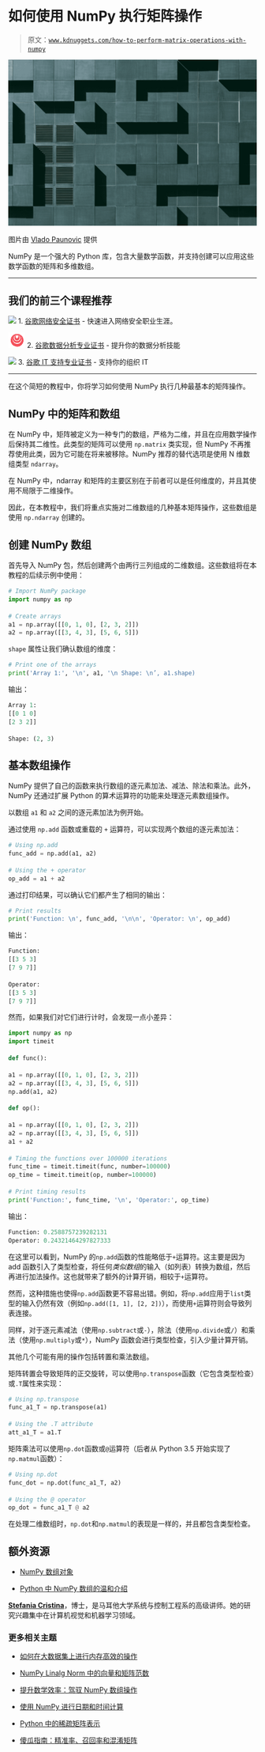 # 如何使用 NumPy 执行矩阵操作

> 原文：[`www.kdnuggets.com/how-to-perform-matrix-operations-with-numpy`](https://www.kdnuggets.com/how-to-perform-matrix-operations-with-numpy)

![如何使用 NumPy 执行矩阵操作](img/9bd1f47928182ebd9c497268f612cfd6.png)

图片由 [Vlado Paunovic](https://unsplash.com/photos/black-and-white-checkered-illustration-iBG594vhR1k) 提供

NumPy 是一个强大的 Python 库，包含大量数学函数，并支持创建可以应用这些数学函数的矩阵和多维数组。

* * *

## 我们的前三个课程推荐

![](img/0244c01ba9267c002ef39d4907e0b8fb.png) 1\. [谷歌网络安全证书](https://www.kdnuggets.com/google-cybersecurity) - 快速进入网络安全职业生涯。

![](img/e225c49c3c91745821c8c0368bf04711.png) 2\. [谷歌数据分析专业证书](https://www.kdnuggets.com/google-data-analytics) - 提升你的数据分析技能

![](img/0244c01ba9267c002ef39d4907e0b8fb.png) 3\. [谷歌 IT 支持专业证书](https://www.kdnuggets.com/google-itsupport) - 支持你的组织 IT

* * *

在这个简短的教程中，你将学习如何使用 NumPy 执行几种最基本的矩阵操作。

## NumPy 中的矩阵和数组

在 NumPy 中，矩阵被定义为一种专门的数组，严格为二维，并且在应用数学操作后保持其二维性。此类型的矩阵可以使用 `np.matrix` 类实现，但 NumPy 不再推荐使用此类，因为它可能在将来被移除。NumPy 推荐的替代选项是使用 N 维数组类型 `ndarray`。

在 NumPy 中，ndarray 和矩阵的主要区别在于前者可以是任何维度的，并且其使用不局限于二维操作。

因此，在本教程中，我们将重点实施对二维数组的几种基本矩阵操作，这些数组是使用 `np.ndarray` 创建的。

## 创建 NumPy 数组

首先导入 NumPy 包，然后创建两个由两行三列组成的二维数组。这些数组将在本教程的后续示例中使用：

```py
# Import NumPy package
import numpy as np

# Create arrays
a1 = np.array([[0, 1, 0], [2, 3, 2]])
a2 = np.array([[3, 4, 3], [5, 6, 5]]) 
```

`shape` 属性让我们确认数组的维度：

```py
# Print one of the arrays
print('Array 1:', '\n', a1, '\n Shape: \n’, a1.shape) 
```

输出：

```py
Array 1: 
[[0 1 0]
[2 3 2]]

Shape: (2, 3) 
```

## 基本数组操作

NumPy 提供了自己的函数来执行数组的逐元素加法、减法、除法和乘法。此外，NumPy 还通过扩展 Python 的算术运算符的功能来处理逐元素数组操作。

以数组 `a1` 和 `a2` 之间的逐元素加法为例开始。

通过使用 `np.add` 函数或重载的 `+` 运算符，可以实现两个数组的逐元素加法：

```py
# Using np.add
func_add = np.add(a1, a2)

# Using the + operator
op_add = a1 + a2 
```

通过打印结果，可以确认它们都产生了相同的输出：

```py
# Print results
print('Function: \n', func_add, '\n\n', 'Operator: \n', op_add) 
```

输出：

```py
Function: 
[[3 5 3]
[7 9 7]]

Operator: 
[[3 5 3]
[7 9 7]] 
```

然而，如果我们对它们进行计时，会发现一点小差异：

```py
import numpy as np
import timeit

def func():

a1 = np.array([[0, 1, 0], [2, 3, 2]])
a2 = np.array([[3, 4, 3], [5, 6, 5]])
np.add(a1, a2)

def op():

a1 = np.array([[0, 1, 0], [2, 3, 2]])
a2 = np.array([[3, 4, 3], [5, 6, 5]])
a1 + a2

# Timing the functions over 100000 iterations
func_time = timeit.timeit(func, number=100000)
op_time = timeit.timeit(op, number=100000)

# Print timing results
print('Function:', func_time, '\n', 'Operator:', op_time) 
```

输出：

```py
Function: 0.2588757239282131 
Operator: 0.24321464297827333 
```

在这里可以看到，NumPy 的`np.add`函数的性能略低于`+`运算符。这主要是因为 add 函数引入了类型检查，将任何*类似数组*的输入（如列表）转换为数组，然后再进行加法操作。这也就带来了额外的计算开销，相较于`+`运算符。

然而，这种措施也使得`np.add`函数更不容易出错。例如，将`np.add`应用于`list`类型的输入仍然有效（例如`np.add([1, 1], [2, 2])`），而使用`+`运算符则会导致列表连接。

同样，对于逐元素减法（使用`np.subtract`或`-`），除法（使用`np.divide`或`/`）和乘法（使用`np.multiply`或`*`），NumPy 函数会进行类型检查，引入少量计算开销。

其他几个可能有用的操作包括转置和乘法数组。

矩阵转置会导致矩阵的正交旋转，可以使用`np.transpose`函数（它包含类型检查）或`.T`属性来实现：

```py
# Using np.transpose
func_a1_T = np.transpose(a1)

# Using the .T attribute
att_a1_T = a1.T 
```

矩阵乘法可以使用`np.dot`函数或`@`运算符（后者从 Python 3.5 开始实现了`np.matmul`函数）：

```py
# Using np.dot
func_dot = np.dot(func_a1_T, a2)

# Using the @ operator
op_dot = func_a1_T @ a2 
```

在处理二维数组时，`np.dot`和`np.matmul`的表现是一样的，并且都包含类型检查。

## 额外资源

+   [NumPy 数组对象](https://numpy.org/doc/stable/reference/arrays.html)

+   [Python 中 NumPy 数组的温和介绍](https://machinelearningmastery.com/gentle-introduction-n-dimensional-arrays-python-numpy/)

**[Stefania Cristina](https://www.linkedin.com/in/stefania-cristina-b3b7aa57)**，博士，是马耳他大学系统与控制工程系的高级讲师。她的研究兴趣集中在计算机视觉和机器学习领域。

### 更多相关主题

+   [如何在大数据集上进行内存高效的操作](https://www.kdnuggets.com/how-to-perform-memory-efficient-operations-on-large-datasets-with-pandas)

+   [NumPy Linalg Norm 中的向量和矩阵范数](https://www.kdnuggets.com/2023/05/vector-matrix-norms-numpy-linalg-norm.html)

+   [提升数学效率：驾驭 NumPy 数组操作](https://www.kdnuggets.com/elevate-math-efficiency-navigating-numpy-array-operations)

+   [使用 NumPy 进行日期和时间计算](https://www.kdnuggets.com/using-numpy-to-perform-date-and-time-calculations)

+   [Python 中的稀疏矩阵表示](https://www.kdnuggets.com/2020/05/sparse-matrix-representation-python.html)

+   [傻瓜指南：精准率、召回率和混淆矩阵](https://www.kdnuggets.com/2020/01/guide-precision-recall-confusion-matrix.html)
